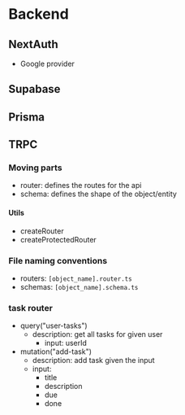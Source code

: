 # Backend

## NextAuth

- Google provider

## Supabase

## Prisma

## TRPC

### Moving parts

- router: defines the routes for the api
- schema: defines the shape of the object/entity

#### Utils

- createRouter
- createProtectedRouter

### File naming conventions

- routers: `[object_name].router.ts`
- schemas: `[object_name].schema.ts`

### task router

- query("user-tasks")
  - description: get all tasks for given user
	- input: userId
- mutation("add-task")
	- description: add task given the input
	- input:
		- title
		- description
		- due
		- done
